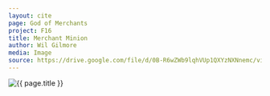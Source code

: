 ```yaml
---
layout: cite
page: God of Merchants
project: F16
title: Merchant Minion
author: Wil Gilmore
media: Image
source: https://drive.google.com/file/d/0B-R6wZWb9lqhVUp1QXYzNXNnemc/view?usp=sharing
---
```

![{{ page.title }}](/projects/F16/gods/merchants/merchantminion.jpg)

